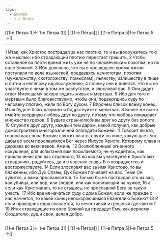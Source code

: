 ```yaml
---
tags:
  - Библия
  - 1-е_Петра
---
```

[[1-е Петра 3|← 1-е Петра 3]] | [[1-е Петра]] | [[1-е Петра 5|1-е Петра 5 →]]

---
1 Итак, как Христос пострадал за нас плотию, то и вы вооружитесь тою же мыслью; ибо страдающий плотию перестает грешить,
2 чтобы остальное во плоти время жить уже не по человеческим похотям, но по воле Божией.
3 Ибо довольно, что вы в прошедшее время жизни поступали по воле языческой, предаваясь нечистотам, похотям (мужеложству, скотоложству, помыслам), пьянству, излишеству в пище и питии и нелепому идолослужению;
4 почему они и дивятся, что вы не участвуете с ними в том же распутстве, и злословят вас.
5 Они дадут ответ Имеющему вскоре судить живых и мертвых.
6 Ибо для того и мертвым было благовествуемо, чтобы они, подвергшись суду по человеку плотию, жили по Богу духом.
7 Впрочем близок всему конец. Итак будьте благоразумны и бодрствуйте в молитвах.
8 Более же всего имейте усердную любовь друг ко другу, потому что любовь покрывает множество грехов.
9 Будьте страннолюбивы друг ко другу без ропота.
10 Служите друг другу, каждый тем даром, какой получил, как добрые домостроители многоразличной благодати Божией.
11 Говорит ли кто, говори как слова Божии; служит ли кто, служи по силе, какую дает Бог, дабы во всем прославлялся Бог через Иисуса Христа, Которому слава и держава во веки веков. Аминь.
12 Возлюбленные! огненного искушения, для испытания вам посылаемого, не чуждайтесь, как приключения для вас странного,
13 но как вы участвуете в Христовых страданиях, радуйтесь, да и в явление славы Его возрадуетесь и восторжествуете.
14 Если злословят вас за имя Христово, то вы блаженны, ибо Дух Славы, Дух Божий почивает на вас. Теми Он хулится, а вами прославляется.
15 Только бы не пострадал кто из вас, как убийца, или вор, или злодей, или как посягающий на чужое;
16 а если как Христианин, то не стыдись, но прославляй Бога за такую участь.
17 Ибо время начаться суду с дома Божия; если же прежде с нас начнется, то какой конец непокоряющимся Евангелию Божию?
18 И если праведник едва спасается, то нечестивый и грешный где явится?
19 Итак страждущие по воле Божией да предадут Ему, как верному Создателю, души свои, делая добро.

---
[[1-е Петра 3|← 1-е Петра 3]] | [[1-е Петра]] | [[1-е Петра 5|1-е Петра 5 →]]